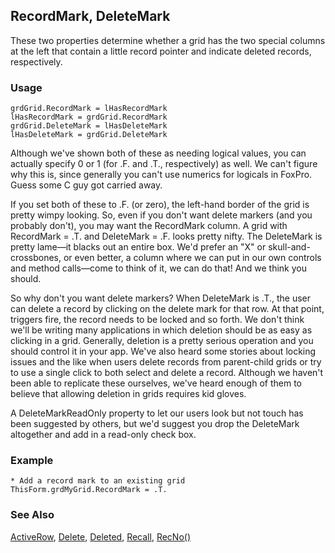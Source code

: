 ## RecordMark, DeleteMark

These two properties determine whether a grid has the two special columns at the left that contain a little record pointer and indicate deleted records, respectively.

### Usage

```foxpro
grdGrid.RecordMark = lHasRecordMark
lHasRecordMark = grdGrid.RecordMark
grdGrid.DeleteMark = lHasDeleteMark
lHasDeleteMark = grdGrid.DeleteMark
```

Although we've shown both of these as needing logical values, you can actually specify 0 or 1 (for .F. and .T., respectively) as well. We can't figure why this is, since generally you can't use numerics for logicals in FoxPro. Guess some C guy got carried away.

If you set both of these to .F. (or zero), the left-hand border of the grid is pretty wimpy looking. So, even if you don't want delete markers (and you probably don't), you may want the RecordMark column. A grid with RecordMark = .T. and DeleteMark = .F. looks pretty nifty. The DeleteMark is pretty lame&mdash;it blacks out an entire box. We'd prefer an "X" or skull-and-crossbones, or even better, a column where we can put in our own controls and method calls&mdash;come to think of it, we can do that! And we think you should.

So why don't you want delete markers? When DeleteMark is .T., the user can delete a record by clicking on the delete mark for that row. At that point, triggers fire, the record needs to be locked and so forth. We don't think we'll be writing many applications in which deletion should be as easy as clicking in a grid. Generally, deletion is a pretty serious operation and you should control it in your app. We've also heard some stories about locking issues and the like when users delete records from parent-child grids or try to use a single click to both select and delete a record. Although we haven't been able to replicate these ourselves, we've heard enough of them to believe that allowing deletion in grids requires kid gloves.

A DeleteMarkReadOnly property to let our users look but not touch has been suggested by others, but we'd suggest you drop the DeleteMark altogether and add in a read-only check box.

### Example

```foxpro
* Add a record mark to an existing grid
ThisForm.grdMyGrid.RecordMark = .T.
```
### See Also

[ActiveRow](s4g328.md), [Delete](s4g073.md), [Deleted](s4g593.md), [Recall](s4g073.md), [RecNo()](s4g085.md)